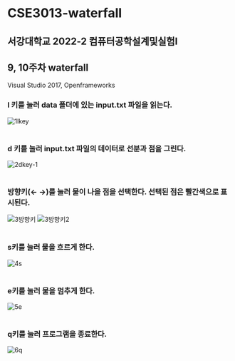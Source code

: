 # CSE3013-waterfall
## 서강대학교 2022-2 컴퓨터공학설계및실험I<br/>
## 9, 10주차 waterfall<br/>
Visual Studio 2017, Openframeworks<br/>

### l 키를 눌러 data 폴더에 있는 input.txt 파일을 읽는다.<br/>
![1lkey](https://user-images.githubusercontent.com/107031994/220850811-95ac1da6-5068-4209-a5e5-233cd92f9429.png)<br/><br/>

### d 키를 눌러 input.txt 파일의 데이터로 선분과 점을 그린다.<br/>
![2dkey-1](https://user-images.githubusercontent.com/107031994/220850842-95ebf612-32b4-4a28-bb88-472534d2134f.png)<br/><br/>

### 방향키(← →)를 눌러 물이 나올 점을 선택한다. 선택된 점은 빨간색으로 표시된다. <br/> 
![3방향키](https://user-images.githubusercontent.com/107031994/220850849-064c9a77-9429-45f0-8764-252567458b1b.png)
![3방향키2](https://user-images.githubusercontent.com/107031994/220850861-6600f4d0-50fd-4497-af08-f630f495e648.png)<br/><br/>

### s키를 눌러 물을 흐르게 한다.<br/>
![4s](https://user-images.githubusercontent.com/107031994/220850867-a0181ad4-1ffa-470e-9234-253a5d4c5a53.png)<br/><br/>

### e키를 눌러 물을 멈추게 한다.<br/>
![5e](https://user-images.githubusercontent.com/107031994/220850876-59a826d1-8e45-4c36-87af-412c6163e87b.png)<br/><br/>

### q키를 눌러 프로그램을 종료한다.<br/>
![6q](https://user-images.githubusercontent.com/107031994/220850894-fcb4e4a2-02be-4f32-a826-619908005d4d.png)
